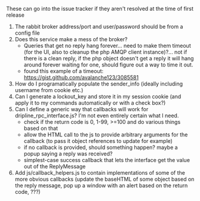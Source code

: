 These can go into the issue tracker if they aren't resolved at the time of first release

1. The rabbit broker address/port and user/password should be from a config file
1. Does this service make a mess of the broker?
    - Queries that get no reply hang forever... need to make them timeout (for the UI, also to cleanup the php AMQP client instance)?... not if there is a clean reply, if the php object doesn't get a reply it will hang around forever waiting for one, should figure out a way to time it out.
    - found this example of a timeout: https://gist.github.com/avalanche123/3085581
1. How do I programatically populate the sender_info (ideally including username from cookie etc.)
1. Can I generate a lockout_key and store it in my session cookie (and apply it to my commands automatically or with a check box?)
1. Can I define a generic way that callbacks will work for dripline_rpc_interface.js? I'm not even entirely certain what I need.
    - check if the return code is 0, 1-99, >=100 and do various things based on that
    - allow the HTML call to the js to provide arbitrary arguments for the callback (to pass it object references to update for example)
    - if no callback is provided, should something happen? maybe a popup saying a reply was received?
    - simplest-case success callback that lets the interface get the value out of the ReplyMessage
1. Add js/callback_helpers.js to contain implementations of some of the more obvious callbacks (update the baseHTML of some object based on the reply message, pop up a window with an alert based on the return code, ???)
